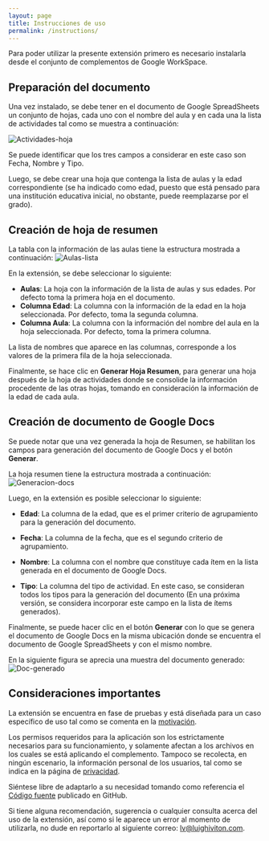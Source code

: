 ```yaml
---
layout: page
title: Instrucciones de uso
permalink: /instructions/
---
```


Para poder utilizar la presente extensión primero es necesario instalarla desde
el conjunto de complementos de Google WorkSpace.

## Preparación del documento
Una vez instalado, se debe tener en el documento de Google SpreadSheets un
conjunto de hojas, cada uno con el nombre del aula y en cada una la lista de
actividades tal como se muestra a continuación:

![Actividades-hoja](/images/captures/captura_0.png "Tabla con lista de actividades")

Se puede identificar que los tres campos a considerar en este caso son Fecha,
Nombre y Tipo.

Luego, se debe crear una hoja que contenga la lista de aulas y la edad
correspondiente (se ha indicado como edad, puesto que está pensado para una
institución educativa inicial, no obstante, puede reemplazarse por el grado).

## Creación de hoja de resumen
La tabla con la información de las aulas tiene la estructura mostrada a continuación:
![Aulas-lista](/images/captures/instruccion_1.png "Tabla con lista de aulas")

En la extensión, se debe seleccionar lo siguiente:
- **Aulas**: La hoja con la información de la lista de aulas y sus edades. Por
		defecto toma la primera hoja en el documento.
- **Columna Edad**: La columna con la información de la edad en la hoja
		seleccionada. Por defecto, toma la segunda columna.
- **Columna Aula**: La columna con la información del nombre del aula en la
		hoja seleccionada. Por defecto, toma la primera columna.

La lista de nombres que aparece en las columnas, corresponde a los valores de
la primera fila de la hoja seleccionada.

Finalmente, se hace clic en **Generar Hoja Resumen**, para generar una hoja
después de la hoja de actividades donde se consolide la información procedente
de las otras hojas, tomando en consideración la información de la edad de cada
aula.

## Creación de documento de Google Docs
Se puede notar que una vez generada la hoja de Resumen, se habilitan los campos
para generación del documento de Google Docs y el botón **Generar**.

La hoja resumen tiene la estructura mostrada a continuación:
![Generacion-docs](/images/captures/instruccion_2.png "Tabla resumen")

Luego, en la extensión es posible seleccionar lo siguiente:

- **Edad**: La columna de la edad, que es el primer criterio de agrupamiento
		para la generación del documento.

- **Fecha**: La columna de la fecha, que es el segundo criterio de agrupamiento.

- **Nombre**: La columna con el nombre que constituye cada ítem en la lista
		generada en el documento de Google Docs.

- **Tipo**: La columna del tipo de actividad. En este caso, se consideran todos
		los tipos para la generación del documento (En una próxima versión, se
		considera incorporar este campo en la lista de ítems generados).

Finalmente, se puede hacer clic en el botón **Generar** con lo que se genera el
documento de Google Docs en la misma ubicación donde se encuentra el documento
de Google SpreadSheets y con el mismo nombre.

En la siguiente figura se aprecia una muestra del documento generado:
![Doc-generado](/images/captures/instruccion_3.png "Documento generado")

## Consideraciones importantes

La extensión se encuentra en fase de pruebas y está diseñada para un caso
específico de uso tal como se comenta en la [motivación](/#motivación).

Los permisos requeridos para la aplicación son los estrictamente necesarios
para su funcionamiento, y solamente afectan a los archivos en los cuales se
está aplicando el complemento. Tampoco se recolecta, en ningún escenario, la
información personal de los usuarios, tal como se indica en la página de
[privacidad](/privacy).

Siéntese libre de adaptarlo a su necesidad tomando como referencia el [Código
fuente](/source-code) publicado en GitHub.

Si tiene alguna recomendación, sugerencia o cualquier consulta acerca del uso
de la extensión, así como si le aparece un error al momento de utilizarla, no dude
en reportarlo al siguiente correo: <lv@luighiviton.com>.
